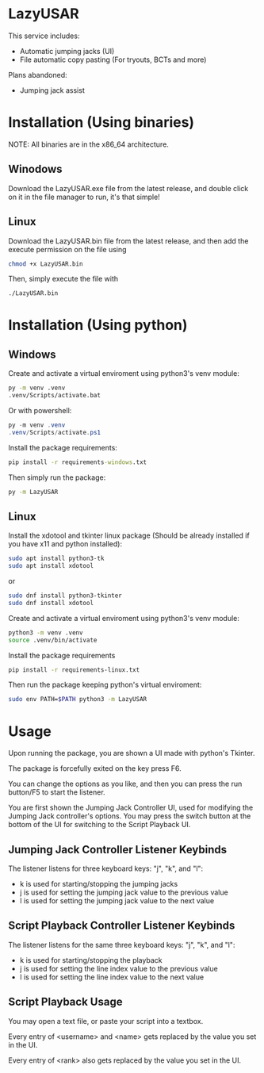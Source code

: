 # LazyUSAR

This service includes:

-   Automatic jumping jacks (UI)
-   File automatic copy pasting (For tryouts, BCTs and more)

Plans abandoned:

-   Jumping jack assist

# Installation (Using binaries)

NOTE: All binaries are in the x86_64 architecture.

## Winodows

Download the LazyUSAR.exe file from the latest release, and double click on it in the file manager to run, it's that simple!

## Linux

Download the LazyUSAR.bin file from the latest release, and then add the execute permission on the file using

```bash
chmod +x LazyUSAR.bin
```

Then, simply execute the file with

```bash
./LazyUSAR.bin
```

# Installation (Using python)

## Windows

Create and activate a virtual enviroment using python3's venv module:

```cmd
py -m venv .venv
.venv/Scripts/activate.bat
```

Or with powershell:

```powershell
py -m venv .venv
.venv/Scripts/activate.ps1
```

Install the package requirements:

```cmd
pip install -r requirements-windows.txt
```

Then simply run the package:

```cmd
py -m LazyUSAR
```

## Linux

Install the xdotool and tkinter linux package (Should be already installed if you have x11 and python installed):

```bash
sudo apt install python3-tk
sudo apt install xdotool
```

or

```bash
sudo dnf install python3-tkinter
sudo dnf install xdotool
```

Create and activate a virtual enviroment using python3's venv module:

```bash
python3 -m venv .venv
source .venv/bin/activate
```

Install the package requirements

```bash
pip install -r requirements-linux.txt
```

Then run the package keeping python's virtual enviroment:

```bash
sudo env PATH=$PATH python3 -m LazyUSAR
```

# Usage

Upon running the package, you are shown a UI made with python's Tkinter.

The package is forcefully exited on the key press F6.

You can change the options as you like, and then you can press the run button/F5 to start the listener.

You are first shown the Jumping Jack Controller UI, used for modifying the Jumping Jack controller's options. You may press the switch button at the bottom of the UI for switching to the Script Playback UI.

## Jumping Jack Controller Listener Keybinds

The listener listens for three keyboard keys: "j", "k", and "l":

-   k is used for starting/stopping the jumping jacks
-   j is used for setting the jumping jack value to the previous value
-   l is used for setting the jumping jack value to the next value

## Script Playback Controller Listener Keybinds

The listener listens for the same three keyboard keys: "j", "k", and "l":

-   k is used for starting/stopping the playback
-   j is used for setting the line index value to the previous value
-   l is used for setting the line index value to the next value

## Script Playback Usage

You may open a text file, or paste your script into a textbox.

Every entry of \<username\> and \<name\> gets replaced by the value you set in the UI.

Every entry of \<rank\> also gets replaced by the value you set in the UI.
